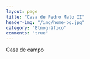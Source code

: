 ```yaml
---
layout: page
title: "Casa de Pedro Malo II"
header-img: "/img/home-bg.jpg"
category: "Etnográfico"
comments: "true"
---
```



Casa de campo






